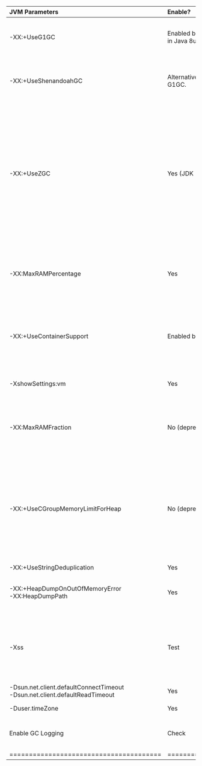| **JVM Parameters** | **Enable?** | **References / Details** |
|:-------------------|:---|:---|
|-XX:+UseG1GC | Enabled by default in Java 8u191+ | Most important defaults specific to G1 and their default values.<br/> [https://dzone.com/articles/choosing-the-right-gc](https://dzone.com/articles/choosing-the-right-gc)<br/> [https://wiki.openjdk.java.net/display/HotSpot/G1GC+Feedback](https://wiki.openjdk.java.net/display/HotSpot/G1GC+Feedback)<br/> Alternative: Shenandoah GC |
|-XX:+UseShenandoahGC | Alternative to G1GC. | Shenandoah Garbage Collector: experimental in Java 8, newer than G1GC, available in some OpenJDK 8 and newer releases.<br/> [https://wiki.openjdk.java.net/display/shenandoah/Main](https://wiki.openjdk.java.net/display/shenandoah/Main) <br/> [https://dzone.com/articles/7-jvm-arguments-of-highly-effective-applications-1](https://dzone.com/articles/7-jvm-arguments-of-highly-effective-applications-1) |
|-XX:+UseZGC | Yes (JDK 11+) | Z GC : Better Garbage Collector Algorithm than G1 or Shenandoah. JDK 11+ required.<br/> The Z Garbage Collector, also known as ZGC, is a scalable low latency garbage collector designed to meet the following goals:<br/> · Pause times do not exceed 10ms (*)<br/> · Pause times do not increase with the heap or live-set size<br/> · Handle heaps ranging from a 8MB to 16TB in size<br/> At a glance, ZGC is:<br/> · Concurrent<br/> · Region-based<br/> · Compacting<br/> · NUMA-aware<br/> · Using colored pointers<br/> · Using load barriers<br/> At its core, ZGC is a concurrent garbage collector, meaning all heavy lifting work is done while Java threads continue to execute. This greatly limits the impact garbage collection will have on your application's response time.<br/> 7 JVM Arguments of Highly Effective Applications<br/> [https://wiki.openjdk.java.net/display/zgc/Main](https://wiki.openjdk.java.net/display/zgc/Main) |
|-XX:MaxRAMPercentage | Yes | Java 8u191+ required.<br/>The old (and somewhat broken) flags -XX:{Min\|Max}RAMFraction are now deprecated. <br/>There is a new flag -XX:MaxRAMPercentage, that takes a value between 0.0 and 100.0 and defaults to 25.0. <br/>So if there is a 1 GB memory limit, the JVM heap is limited to ~250 MB by default. <br/>While this can certainly be improved — depending on the RAM size and workload — it’s a pretty good default compared to the old behaviour.<br/> [https://medium.com/adorsys/usecontainersupport-to-the-rescue-e77d6cfea712](https://medium.com/adorsys/usecontainersupport-to-the-rescue-e77d6cfea712) |
|-XX:+UseContainerSupport | Enabled by default | Java 8u191+ required (enabled by default in Linux)<br/> [https://medium.com/adorsys/jvm-memory-settings-in-a-container-environment-64b0840e1d9e](https://medium.com/adorsys/jvm-memory-settings-in-a-container-environment-64b0840e1d9e)<br/> [https://medium.com/adorsys/usecontainersupport-to-the-rescue-e77d6cfea712](https://medium.com/adorsys/usecontainersupport-to-the-rescue-e77d6cfea712)<br/> Please note that setting -Xmx and -Xms disables the automatic heap sizing.<br/> # check if +UseContainerSupport is enabled<br/> $ java -XX:+PrintFlagsFinal -version | grep UseContainerSupport<br/> bool UseContainerSupport = true {product}<br/> [https://merikan.com/2019/04/jvm-in-a-container/](https://merikan.com/2019/04/jvm-in-a-container/)<br/> Java 10 introduced +UseContainerSupport (enabled by default) which makes the JVM use sane defaults in a container environment. <br/>This feature is backported to Java 8 since 8u191, potentially allowing a huge percentage of Java deployments in the wild to properly configure their memory. |
|-XshowSettings:vm | Yes | This is a priceless feature to display all the settings of the JVM, together with -XX:+PrintCommandLineFlags it can show a world of hidden stuff.<br/> [http://www.javamonamour.org/2018/11/java-showsettings.html](http://www.javamonamour.org/2018/11/java-showsettings.html) |
|-XX:MaxRAMFraction | No (deprecated) | Requires JDK 8u131+<br/> -XX:MaxRAMFraction deprecated since Java 8u191+ (use -XX:MaxRAMPercentage instead)<br/> [https://dzone.com/articles/running-a-jvm-in-a-container-without-getting-kille](https://dzone.com/articles/running-a-jvm-in-a-container-without-getting-kille)<br/> [https://developers.redhat.com/blog/2017/03/14/java-inside-docker/](https://developers.redhat.com/blog/2017/03/14/java-inside-docker/)<br/> [https://merikan.com/2019/04/jvm-in-a-container/](https://merikan.com/2019/04/jvm-in-a-container/) |
|-XX:+UseCGroupMemoryLimitForHeap | No (deprecated) | JDK 8u131+ required<br/> Deprecated in Java10 & Java8u191+<br/> [https://dzone.com/articles/running-a-jvm-in-a-container-without-getting-kille](https://dzone.com/articles/running-a-jvm-in-a-container-without-getting-kille)<br/> [https://developers.redhat.com/blog/2017/03/14/java-inside-docker/](https://developers.redhat.com/blog/2017/03/14/java-inside-docker/)<br/> [https://merikan.com/2019/04/jvm-in-a-container/](https://merikan.com/2019/04/jvm-in-a-container/)<br/> Java memory management and configuration is still complex. Although the JVM can read cgroup memory limits and adapt memory usage accordingly since Java 9/8u131, <br/>it’s not a golden bullet. You need to know what -XX:+UseCGroupMemoryLimitForHeap does and you need to fine tune some parameters for every deployment. <br/>Otherwise you risk wasting resources and money or getting your containers killed at the worst time possible. -XX:MaxRAMFraction=1 is especially dangerous. <br/>Java 10+ brings a lot of improvements but still needs manual configuration. To be safe, load test your stuff. |
|-XX:+UseStringDeduplication | Yes | [https://www.baeldung.com/jvm-garbage-collectors](https://www.baeldung.com/jvm-garbage-collectors) |
|-XX:+HeapDumpOnOutOfMemoryError<br/> -XX:HeapDumpPath | Yes | When running a JVM in a docker container it is probably wise to use the HeapDumpOnOutOfMemoryError option so if you ever run out of memmory the jvm will write a dump of the heap to disk.<br/> [https://merikan.com/2019/04/jvm-in-a-container/](https://merikan.com/2019/04/jvm-in-a-container/)<br/> [https://dzone.com/articles/7-jvm-arguments-of-highly-effective-applications-1](https://dzone.com/articles/7-jvm-arguments-of-highly-effective-applications-1) |
|-Xss | Test | Increase the thread’s stack size limit by passing the -Xss argument.<br/> [https://dzone.com/articles/7-jvm-arguments-of-highly-effective-applications-1](https://dzone.com/articles/7-jvm-arguments-of-highly-effective-applications-1)<br/> Each application will have tens, hundreds, thousands of threads. Each thread will have its own stack. Each one of them consumes memory. <br/>If their consumption goes beyond a certain limit, then a StackOverflowError is thrown. More details about StackOverflowError and solutions to resolve it can be found in this article.<br/> Linux 64-bit JVM Default thread stack size = 1024k<br/> -Xss2m : This will set the thread's stack size to 2mb |
|-Dsun.net.client.defaultConnectTimeout<br/>-Dsun.net.client.defaultReadTimeout | Yes | [https://dzone.com/articles/7-jvm-arguments-of-highly-effective-applications-1](https://dzone.com/articles/7-jvm-arguments-of-highly-effective-applications-1) |
|-Duser.timeZone | Yes | [https://dzone.com/articles/7-jvm-arguments-of-highly-effective-applications-1](https://dzone.com/articles/7-jvm-arguments-of-highly-effective-applications-1) |
|Enable GC Logging | Check | JDK 8: -XX:+PrintGCDetails -XX:+PrintGCDateStamps -Xloggc:{file-path}<br/> JDK9+: -Xlog:gc*:file={file-path}<br/> [https://dzone.com/articles/7-jvm-arguments-of-highly-effective-applications-1](https://dzone.com/articles/7-jvm-arguments-of-highly-effective-applications-1) |
| =======================================|==============|================================================================================